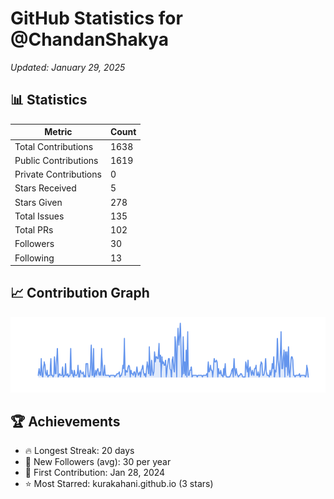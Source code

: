 # GitHub Statistics for @ChandanShakya
*Updated: January 29, 2025*

## 📊 Statistics
| Metric | Count |
|--------|--------|
| Total Contributions | 1638 |
| Public Contributions | 1619 |
| Private Contributions | 0 |
| Stars Received | 5 |
| Stars Given | 278 |
| Total Issues | 135 |
| Total PRs | 102 |
| Followers | 30 |
| Following | 13 |

## 📈 Contribution Graph

![Contribution Graph](./contribution_graph.png)

## 🏆 Achievements

- 🔥 Longest Streak: 20 days
- 👥 New Followers (avg): 30 per year
- 📅 First Contribution: Jan 28, 2024
- ⭐ Most Starred: kurakahani.github.io (3 stars)
